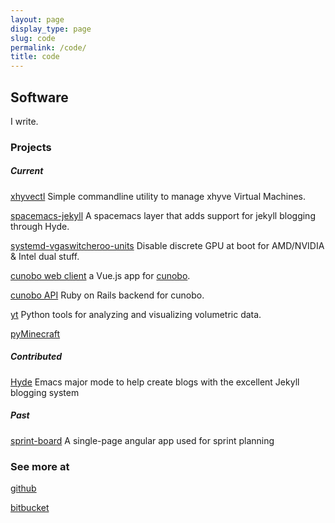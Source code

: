 ```yaml
---
layout: page
display_type: page
slug: code
permalink: /code/
title: code
---
```


## Software

I write.

### Projects

##### Current

<i class="devicon-c-plain colored"></i> <a href="https://github.com/0x414A/xhyvectl">xhyvectl</a>
Simple commandline utility to manage xhyve Virtual Machines.

<i class="fa fa-code" aria-hidden="true"></i> <a href="https://github.com/0x414A/spacemacs-jekyll">spacemacs-jekyll</a>
A spacemacs layer that adds support for jekyll blogging through Hyde.

<i class="devicon-linux-plain colored"></i> <a href="https://github.com/0x414A/systemd-vgaswitcheroo-units">systemd-vgaswitcheroo-units</a>
Disable discrete GPU at boot for AMD/NVIDIA & Intel dual stuff.

<i class="devicon-javascript-plain"></i> <a href="https://github.com/cunobo/client">cunobo web client</a> 
a Vue.js app for [cunobo](https://cunobo.org).

<i class="devicon-rails-plain colored"></i> <a href="https://github.com/cunobo/api">cunobo API</a>
Ruby on Rails backend for cunobo.

<i class="devicon-python-plain colored"></i> <a href="https://bitbucket.org/yt_analysis/yt">yt</a>
Python tools for analyzing and visualizing volumetric data.

<i class="devicon-python-plain"></i> <a href="https://bitbucket.org/0x414A/pyMinecraft">pyMinecraft</a>

##### Contributed

<i class="fa fa-code" aria-hidden="true"></i> <a href="https://github.com/nibrahim/Hyde/">Hyde</a>
Emacs major mode to help create blogs with the excellent Jekyll blogging system

##### Past

<i class="devicon-angularjs-plain colored"></i> <a href="https://github.com/0x414A/sprint-board">sprint-board</a>
A single-page angular app used for sprint planning 


### See more at 

<i class="fa fa-github" aria-hidden="true"></i> [github](https://github.com/0x414A)

<i class="fa fa-bitbucket" aria-hidden="true"></i> [bitbucket](https://bitbucket.org/0x414A)



